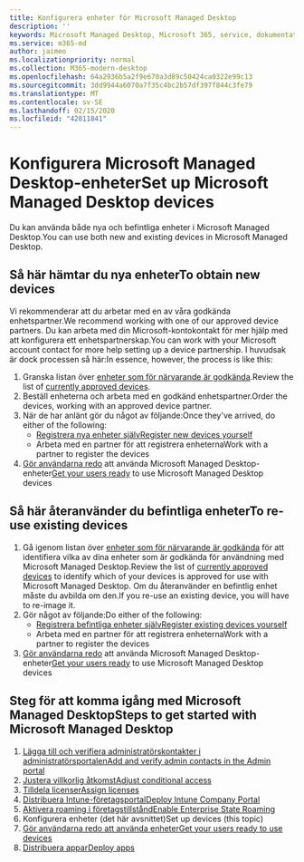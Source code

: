 ```yaml
---
title: Konfigurera enheter för Microsoft Managed Desktop
description: ''
keywords: Microsoft Managed Desktop, Microsoft 365, service, dokumentation
ms.service: m365-md
author: jaimeo
ms.localizationpriority: normal
ms.collection: M365-modern-desktop
ms.openlocfilehash: 64a2936b5a2f9e670a3d89c50424ca0322e99c13
ms.sourcegitcommit: 3dd9944a6070a7f35c4bc2b57df397f844c3fe79
ms.translationtype: MT
ms.contentlocale: sv-SE
ms.lasthandoff: 02/15/2020
ms.locfileid: "42811841"
---
```

# <a name="set-up-microsoft-managed-desktop-devices"></a><span data-ttu-id="6ad0b-103">Konfigurera Microsoft Managed Desktop-enheter</span><span class="sxs-lookup"><span data-stu-id="6ad0b-103">Set up Microsoft Managed Desktop devices</span></span>

<span data-ttu-id="6ad0b-104">Du kan använda både nya och befintliga enheter i Microsoft Managed Desktop.</span><span class="sxs-lookup"><span data-stu-id="6ad0b-104">You can use both new and existing devices in Microsoft Managed Desktop.</span></span>

## <a name="to-obtain-new-devices"></a><span data-ttu-id="6ad0b-105">Så här hämtar du nya enheter</span><span class="sxs-lookup"><span data-stu-id="6ad0b-105">To obtain new devices</span></span>

<span data-ttu-id="6ad0b-106">Vi rekommenderar att du arbetar med en av våra godkända enhetspartner.</span><span class="sxs-lookup"><span data-stu-id="6ad0b-106">We recommend working with one of our approved device partners.</span></span> <span data-ttu-id="6ad0b-107">Du kan arbeta med din Microsoft-kontokontakt för mer hjälp med att konfigurera ett enhetspartnerskap.</span><span class="sxs-lookup"><span data-stu-id="6ad0b-107">You can work with your Microsoft account contact for more help setting up a device partnership.</span></span> <span data-ttu-id="6ad0b-108">I huvudsak är dock processen så här:</span><span class="sxs-lookup"><span data-stu-id="6ad0b-108">In essence, however, the process is like this:</span></span>

1. <span data-ttu-id="6ad0b-109">Granska listan över [enheter som för närvarande är godkända](../service-description/device-list.md).</span><span class="sxs-lookup"><span data-stu-id="6ad0b-109">Review the list of [currently approved devices](../service-description/device-list.md).</span></span>
2. <span data-ttu-id="6ad0b-110">Beställ enheterna och arbeta med en godkänd enhetspartner.</span><span class="sxs-lookup"><span data-stu-id="6ad0b-110">Order the devices, working with an approved device partner.</span></span>
3. <span data-ttu-id="6ad0b-111">När de har anlänt gör du något av följande:</span><span class="sxs-lookup"><span data-stu-id="6ad0b-111">Once they've arrived, do either of the following:</span></span>
    - [<span data-ttu-id="6ad0b-112">Registrera nya enheter själv</span><span class="sxs-lookup"><span data-stu-id="6ad0b-112">Register new devices yourself</span></span>](register-devices-self.md)
    - <span data-ttu-id="6ad0b-113">Arbeta med en partner för att registrera enheterna</span><span class="sxs-lookup"><span data-stu-id="6ad0b-113">Work with a partner to register the devices</span></span>
4. <span data-ttu-id="6ad0b-114">[Gör användarna redo](get-started-devices.md) att använda Microsoft Managed Desktop-enheter</span><span class="sxs-lookup"><span data-stu-id="6ad0b-114">[Get your users ready](get-started-devices.md) to use Microsoft Managed Desktop devices</span></span>

## <a name="to-re-use-existing-devices"></a><span data-ttu-id="6ad0b-115">Så här återanvänder du befintliga enheter</span><span class="sxs-lookup"><span data-stu-id="6ad0b-115">To re-use existing devices</span></span>

1. <span data-ttu-id="6ad0b-116">Gå igenom listan över [enheter som för närvarande är godkända](../service-description/device-list.md) för att identifiera vilka av dina enheter som är godkända för användning med Microsoft Managed Desktop.</span><span class="sxs-lookup"><span data-stu-id="6ad0b-116">Review the list of [currently approved devices](../service-description/device-list.md) to identify which of your devices is approved for use with Microsoft Managed Desktop.</span></span> <span data-ttu-id="6ad0b-117">Om du återanvänder en befintlig enhet måste du avbilda om den.</span><span class="sxs-lookup"><span data-stu-id="6ad0b-117">If you re-use an existing device, you will have to re-image it.</span></span>
2. <span data-ttu-id="6ad0b-118">Gör något av följande:</span><span class="sxs-lookup"><span data-stu-id="6ad0b-118">Do either of the following:</span></span>
    - [<span data-ttu-id="6ad0b-119">Registrera befintliga enheter själv</span><span class="sxs-lookup"><span data-stu-id="6ad0b-119">Register existing devices yourself</span></span>](register-reused-devices-self.md)
    - <span data-ttu-id="6ad0b-120">Arbeta med en partner för att registrera enheterna</span><span class="sxs-lookup"><span data-stu-id="6ad0b-120">Work with a partner to register the devices</span></span>
3. <span data-ttu-id="6ad0b-121">[Gör användarna redo](get-started-devices.md) att använda Microsoft Managed Desktop-enheter</span><span class="sxs-lookup"><span data-stu-id="6ad0b-121">[Get your users ready](get-started-devices.md) to use Microsoft Managed Desktop devices</span></span>

## <a name="steps-to-get-started-with-microsoft-managed-desktop"></a><span data-ttu-id="6ad0b-122">Steg för att komma igång med Microsoft Managed Desktop</span><span class="sxs-lookup"><span data-stu-id="6ad0b-122">Steps to get started with Microsoft Managed Desktop</span></span>

1. [<span data-ttu-id="6ad0b-123">Lägga till och verifiera administratörskontakter i administratörsportalen</span><span class="sxs-lookup"><span data-stu-id="6ad0b-123">Add and verify admin contacts in the Admin portal</span></span>](add-admin-contacts.md)
2. [<span data-ttu-id="6ad0b-124">Justera villkorlig åtkomst</span><span class="sxs-lookup"><span data-stu-id="6ad0b-124">Adjust conditional access</span></span>](conditional-access.md)
3. [<span data-ttu-id="6ad0b-125">Tilldela licenser</span><span class="sxs-lookup"><span data-stu-id="6ad0b-125">Assign licenses</span></span>](assign-licenses.md)
4. [<span data-ttu-id="6ad0b-126">Distribuera Intune-företagsportal</span><span class="sxs-lookup"><span data-stu-id="6ad0b-126">Deploy Intune Company Portal</span></span>](company-portal.md)
5. [<span data-ttu-id="6ad0b-127">Aktivera roaming i företagstillstånd</span><span class="sxs-lookup"><span data-stu-id="6ad0b-127">Enable Enterprise State Roaming</span></span>](enterprise-state-roaming.md)
6. <span data-ttu-id="6ad0b-128">Konfigurera enheter (det här avsnittet)</span><span class="sxs-lookup"><span data-stu-id="6ad0b-128">Set up devices (this topic)</span></span>
7. [<span data-ttu-id="6ad0b-129">Gör användarna redo att använda enheter</span><span class="sxs-lookup"><span data-stu-id="6ad0b-129">Get your users ready to use devices</span></span>](get-started-devices.md)
8. [<span data-ttu-id="6ad0b-130">Distribuera appar</span><span class="sxs-lookup"><span data-stu-id="6ad0b-130">Deploy apps</span></span>](deploy-apps.md)
